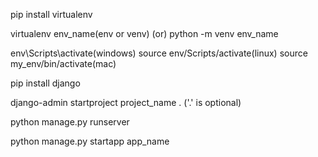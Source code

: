 <!-- install virtual environment -->
pip install virtualenv

<!-- create virtual environment -->
virtualenv env_name(env or venv)
(or)
python -m venv env_name

<!-- activate virtual environment -->
env\Scripts\activate(windows)
source env/Scripts/activate(linux)
source my_env/bin/activate(mac)

<!-- install django -->
pip install django

<!-- start project -->
django-admin startproject project_name . ('.' is optional)

<!-- start server -->
python manage.py runserver

<!-- create app -->
python manage.py startapp app_name